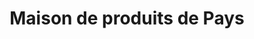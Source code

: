 ---
title: "Maison de produits de Pays"
url: /beauvezer/maison-de-produits-de-pays/
shop: Hofladen
---